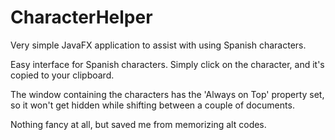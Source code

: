 # CharacterHelper
Very simple JavaFX application to assist with using Spanish characters.


Easy interface for Spanish characters. Simply click on the character, and it's copied to your clipboard. 

The window containing the characters has the 'Always on Top' property set, so it won't get hidden while shifting between a couple of documents.

Nothing fancy at all, but saved me from memorizing alt codes.
